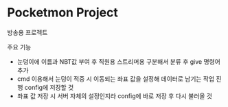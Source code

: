 # Pocketmon Project

방송용 프로젝트

주요 기능
  - 눈덩이에 이름과 NBT값 부여 후 직원용 스트리머용 구분해서 분류 후 give 명령어 추가
  - cmd 이용해서 눈덩이 적중 시 이동되는 좌표 값을 설정해 데이터로 남기는 작업 진행 config에 저장할 것
  - 좌표 값 저장 시 서버 자체의 설정인지라 config에 바로 저장 후 다시 불러올 것
